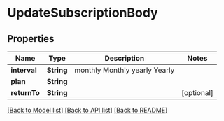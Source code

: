 # UpdateSubscriptionBody

## Properties
Name | Type | Description | Notes
------------ | ------------- | ------------- | -------------
**interval** | **String** |  monthly Monthly yearly Yearly | 
**plan** | **String** |  | 
**returnTo** | **String** |  | [optional] 

[[Back to Model list]](../README.md#documentation-for-models) [[Back to API list]](../README.md#documentation-for-api-endpoints) [[Back to README]](../README.md)


